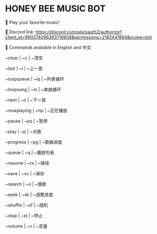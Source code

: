 # HONEY BEE MUSIC BOT

🐝 Play your favorite music!

🐝 Discord link: https://discord.com/api/oauth2/authorize?client_id=990374096363716608&permissions=2182441984&scope=bot

🐝 Commands available in English and 中文
<p>~clear | ~c | ~清空 </p>
<p>~last | ~l | ~上一首 </p>
<p>~loopqueue | ~lq | ~列表循环 </p>
<p>~loopsong | ~ls | ~单曲循环 </p>
<p>~next | ~n | ~下一首 </p>
<p>~nowplaying | ~np | ~正在播放 </p>
<p>~pause | ~ps | ~暂停 </p>
<p>~play | ~p | ~点歌 </p>
<p>~progress | ~pg | ~歌曲进度 </p>
<p>~queue | ~q | ~播放列表 </p>
<p>~resume | ~rs | ~继续 </p>
<p>~save | ~sv | ~保存 </p>
<p>~search | ~s | ~搜歌 </p>
<p>~seek | ~sk | ~调整进度 </p>
<p>~shuffle | ~sf | ~随机 </p>
<p>~stop | ~st | ~停止 </p>
<p>~volume | ~v | ~音量 </p>
